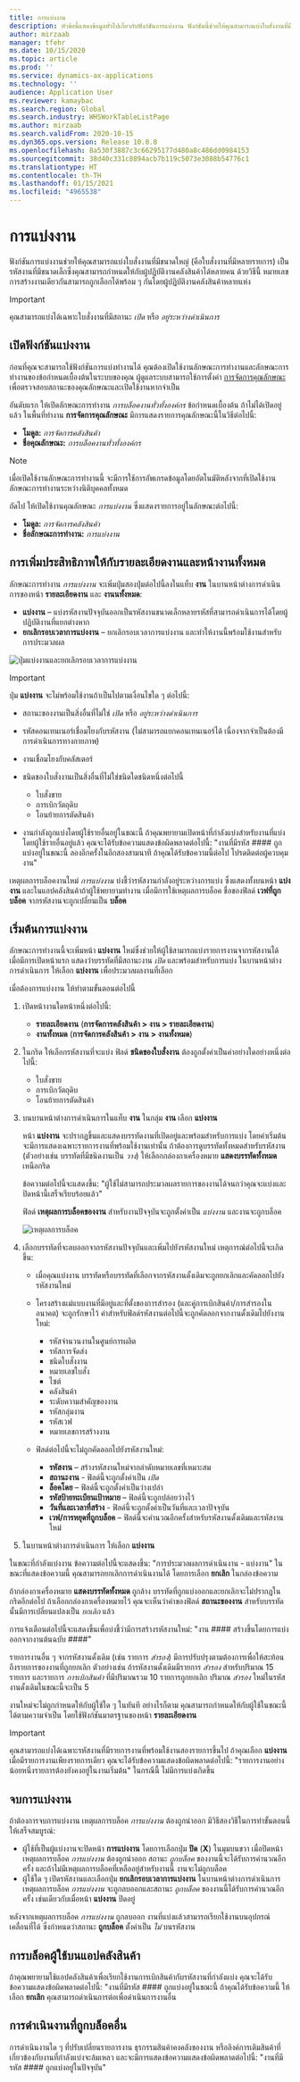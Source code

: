 ```yaml
---
title: การแบ่งงาน
description: หัวข้อนี้แสดงข้อมูลทั่วไปเกี่ยวกับฟังก์ชันการแบ่งงาน ฟังก์ชันนี้ช่วยให้คุณสามารถแบ่งใบสั่งงานที่มีขนาดใหญ่เป็นใบสั่งงานที่มีขนาดเล็กซึ่งคุณสามารถกำหนดให้กับผู้ปฏิบัติงานคลังสินค้าได้หลายคน ด้วยวิธีนี้ งานเดียวกันสามารถถูกเลือกได้พร้อม ๆ กันโดยผู้ปฏิบัติงานคลังสินค้าหลายแห่ง
author: mirzaab
manager: tfehr
ms.date: 10/15/2020
ms.topic: article
ms.prod: ''
ms.service: dynamics-ax-applications
ms.technology: ''
audience: Application User
ms.reviewer: kamaybac
ms.search.region: Global
ms.search.industry: WHSWorkTableListPage
ms.author: mirzaab
ms.search.validFrom: 2020-10-15
ms.dyn365.ops.version: Release 10.0.8
ms.openlocfilehash: 8a530f3887c3c66295177d480a8c486dd0984153
ms.sourcegitcommit: 38d40c331c8894acb7b119c5073e3088b54776c1
ms.translationtype: HT
ms.contentlocale: th-TH
ms.lasthandoff: 01/15/2021
ms.locfileid: "4965538"
---
```

# <a name="work-split"></a>การแบ่งงาน

ฟังก์ชันการแบ่งงานช่วยให้คุณสามารถแบ่งใบสั่งงานที่มีขนาดใหญ่ (คือใบสั่งงานที่มีหลายรายการ) เป็นรหัสงานที่มีขนาดเล็กซึ่งคุณสามารถกำหนดให้กับผู้ปฏิบัติงานคลังสินค้าได้หลายคน ด้วยวิธีนี้ หมายเลขการสร้างงานเดียวกันสามารถถูกเลือกได้พร้อม ๆ กันโดยผู้ปฏิบัติงานคลังสินค้าหลายแห่ง

> [!IMPORTANT]
> คุณสามารถแบ่งได้เฉพาะใบสั่งงานที่มีสถานะ *เปิด* หรือ *อยู่ระหว่างดำเนินการ*

## <a name="turn-on-the-work-split-functionality"></a>เปิดฟังก์ชันแบ่งงาน

ก่อนที่คุณจะสามารถใช้ฟังก์ชันการแบ่งทำงานได้ คุณต้องเปิดใช้งานลักษณะการทำงานและลักษณะการทำงานของข้อกำหนดเบื้องต้นในระบบของคุณ ผู้ดูแลระบบสามารถใช้การตั้งค่า [การจัดการคุณลักษณะ](../../fin-ops-core/fin-ops/get-started/feature-management/feature-management-overview.md) เพื่อตรวจสอบสถานะของคุณลักษณะและเปิดใช้งานหากจำเป็น

อันดับแรก ให้เปิดลักษณะการทำงาน *การบล็อคงานทั่วทั้งองค์กร* ข้อกำหนดเบื้องต้น ถ้าไม่ได้เปิดอยู่แล้ว ในพื้นที่ทำงาน **การจัดการคุณลักษณะ** มีการแสดงรายการคุณลักษณะนี้ในวิธีต่อไปนี้:

- **โมดูล:** *การจัดการคลังสินค้า*
- **ชื่อคุณลักษณะ:** *การบล็อคงานทั่วทั้งองค์กร*

> [!NOTE]
> เมื่อเปิดใช้งานลักษณะการทำงานนี้ จะมีการใช้การอัพเกรดข้อมูลโดยอัตโนมัติหลังจากที่เปิดใช้งานลักษณะการทำงานระหว่างนิติบุคคลทั้งหมด

ถัดไป ให้เปิดใช้งานคุณลักษณะ *การแบ่งงาน* ซึ่งแสดงรายการอยู่ในลักษณะต่อไปนี้:

- **โมดูล:** *การจัดการคลังสินค้า*
- **ชื่อลักษณะการทำงาน:** *การแบ่งงาน*

## <a name="enhancements-to-the-work-details-and-all-work-pages"></a>การเพิ่มประสิทธิภาพให้กับรายละเอียดงานและหน้างานทั้งหมด

ลักษณะการทำงาน *การแบ่งงาน* จะเพิ่มปุ่มสองปุ่มต่อไปนี้ลงในแท็บ **งาน** ในบานหน้าต่างการดำเนินการของหน้า **รายละเอียดงาน** และ **งานนทั้งหมด**:

- **แบ่งงาน** – แบ่งรหัสงานปัจจุบันออกเป็นรหัสงานขนาดเล็กหลายรหัสที่สามารถดำเนินการได้โดยผู้ปฏิบัติงานที่แยกต่างหาก
- **ยกเลิกรอบเวลาการแบ่งงาน** – ยกเลิกรอบเวลาการแบ่งงาน และทำให้งานนี้พร้อมใช้งานสำหรับการประมวลผล

![ปุ่มแบ่งงานและยกเลิกรอบเวลาการแบ่งงาน](media/Work_split_buttons.png "ปุ่มแบ่งงานและยกเลิกรอบเวลาการแบ่งงาน")

> [!IMPORTANT]
> ปุ่ม **แบ่งงาน** จะไม่พร้อมใช้งานถ้าเป็นไปตามเงื่อนไขใด ๆ ต่อไปนี้:
>
> - สถานะของงานเป็นสิ่งอื่นที่ไม่ใช่ *เปิด* หรือ *อยู่ระหว่างดำเนินการ*
> - รหัสคอนเทนเนอร์เชื่อมโยงกับรหัสงาน (ไม่สามารถแยกคอนเทนเนอร์ได้ เนื่องจากจำเป็นต้องมีการดำเนินการทางกายภาพ)
> - งานเชื่อมโยงกับคลัสเตอร์
> - ชนิดของใบสั่งงานเป็นสิ่งอื่นที่ไม่ใช่ชนิดใดชนิดหนึ่งต่อไปนี้
>
>    - ใบสั่งขาย
>    - การเบิกวัตถุดิบ
>    - โอนย้ายการตัดสินค้า
>
> - งานกำลังถูกแบ่งโดยผู้ใช้รายอื่นอยู่ในขณะนี้ ถ้าคุณพยายามเปิดหน้าที่กำลังแบ่งสำหรับงานที่แบ่งโดยผู้ใช้รายอื่นอยู่แล้ว คุณจะได้รับข้อความแสดงข้อผิดพลาดต่อไปนี้: "งานที่มีรหัส \#\#\#\# ถูกแบ่งอยู่ในขณะนี้ ลองอีกครั้งในอีกสองสามนาที ถ้าคุณได้รับข้อความนี้ต่อไป โปรดติดต่อผู้ควบคุมงาน"

เหตุผลการบล็อคงานใหม่ *การแบ่งงาน* บ่งชี้ว่ารหัสงานกำลังอยู่ระหว่างการแบ่ง ซึ่งแสดงทั้งบนหน้า **แบ่งงาน** และในแอปคลังสินค้าถ้าผู้ใช้พยายามทำงาน เมื่อมีการใช้เหตุผลการบล็อค ชื่อของฟิลด์ **เวฟที่ถูกบล็อค** จากรหัสงานจะถูกเปลี่ยนเป็น **บล็อค**

## <a name="initiate-a-work-split"></a>เริ่มต้นการแบ่งงาน

ลักษณะการทำงานนี้จะเพิ่มหน้า **แบ่งงาน** ใหม่ซึ่งช่วยให้ผู้ใช้สามารถแบ่งรายการงานจากรหัสงานได้ เมื่อมีการเปิดหน้าแรก แสดงว่าบรรทัดที่มีสถานะงาน *เปิด* และพร้อมสำหรับการแบ่ง ในบานหน้าต่างการดำเนินการ ให้เลือก **แบ่งงาน** เพื่อประมวลผลงานที่เลือก

เมื่อต้องการแบ่งงาน ให้ทำตามขั้นตอนต่อไปนี้

1. เปิดหน้างานใดหน้าหนึ่งต่อไปนี้:

    - **รายละเอียดงาน** (**การจัดการคลังสินค้า \> งาน \> รายละเอียดงาน**)
    - **งานทั้งหมด** (**การจัดการคลังสินค้า \> งาน \> งานทั้งหมด**)

1. ในกริด ให้เลือกรหัสงานที่จะแบ่ง ฟิลด์ **ชนิดของใบสั่งงาน** ต้องถูกตั้งค่าเป็นค่าอย่างใดอย่างหนึ่งต่อไปนี้:

    - ใบสั่งขาย
    - การเบิกวัตถุดิบ
    - โอนย้ายการตัดสินค้า

1. บนบานหน้าต่างการดำเนินการในแท็บ **งาน** ในกลุ่ม **งาน** เลือก **แบ่งงาน**

    หน้า **แบ่งงาน** จะปรากฏขึ้นและแสดงบรรทัดงานที่เปิดอยู่และพร้อมสำหรับการแบ่ง โดยค่าเริ่มต้น จะมีการแสดงเฉพาะรายการงานที่พร้อมใช้งานเท่านั้น ถ้าต้องการดูบรรทัดทั้งหมดสำหรับรหัสงาน (ตัวอย่างเช่น บรรทัดที่มีชนิดงานเป็น *วาง*) ให้เลือกกล่องกาเครื่องหมาย **แสดงบรรทัดทั้งหมด** เหนือกริด

    ข้อความต่อไปนี้จะแสดงขึ้น: "ผู้ใช้ไม่สามารถประมวลผลรายการของงานได้จนกว่าคุณจะแบ่งและปิดหน้านี้เสร็จเรียบร้อยแล้ว"

    ฟิลด์ **เหตุผลการบล็อคของงาน** สำหรับงานปัจจุบันจะถูกตั้งค่าเป็น *แบ่งงาน* และงานจะถูกบล็อค

    ![เหตุผลการบล็อค](media/Blocking_reason.png "เหตุผลการบล็อค")

1. เลือกบรรทัดที่จะลบออกจากรหัสงานปัจจุบันและเพิ่มไปยังรหัสงานใหม่ เหตุการณ์ต่อไปนี้จะเกิดขึ้น:

    - เมื่อคุณแบ่งงาน บรรทัดหรือบรรทัดที่เลือกจากรหัสงานดั้งเดิมจะถูกยกเลิกและคัดลอกไปยังรหัสงานใหม่
    - โครงสร้างแม่แบบงานที่มีอยู่และที่ตั้งของการสำรอง (และคู่การเบิกสินค้า/การสำรองในอนาคต) จะถูกรักษาไว้ ค่าสำหรับฟิลด์รหัสงานต่อไปนี้จะถูกคัดลอกจากงานดั้งเดิมไปยังงานใหม่:

        - รหัสจำนวนงานในศูนย์การผลิต
        - รหัสการจัดส่ง
        - ชนิดใบสั่งงาน
        - หมายเลขใบสั่ง
        - ไซต์
        - คลังสินค้า
        - ระดับความสำคัญของงาน
        - รหัสกลุ่มงาน
        - รหัสเวฟ
        - หมายเลขการสร้างงาน

    - ฟิลด์ต่อไปนี้จะไม่ถูกคัดลอกไปยังรหัสงานใหม่:

        - **รหัสงาน** – สร้างรหัสงานใหม่จากลำดับหมายเลขที่เหมาะสม
        - **สถานะงาน** - ฟิลด์นี้จะถูกตั้งค่าเป็น *เปิด*
        - **ล็อคโดย** – ฟิลด์นี้จะถูกตั้งค่าเป็นว่างเปล่า
        - **รหัสป้ายทะเบียนเป้าหมาย** – ฟิลด์นี้จะถูกปล่อยว่างไว้
        - **วันที่และเวลาที่สร้าง** - ฟิลด์นี้จะถูกตั้งค่าเป็นวันที่และเวลาปัจจุบัน
        - **เวฟ/การหยุดที่ถูกบล็อค** – ฟิลด์นี้จะคำนวณอีกครั้งสำหรับรหัสงานดั้งเดิมและรหัสงานใหม่

1. ในบานหน้าต่างการดำเนินการ ให้เลือก **แบ่งงาน**

ในขณะที่กำลังแบ่งงาน ข้อความต่อไปนี้จะแสดงขึ้น: "การประมวลผลการดำเนินงาน - แบ่งงาน" ในขณะที่แสดงข้อความนี้ คุณสามารถยกเลิกการดำเนินงานได้ โดยการเลือก **ยกเลิก** ในกล่องข้อความ

ถ้ากล่องกาเครื่องหมาย **แสดงบรรทัดทั้งหมด** ถูกล้าง บรรทัดที่ถูกแบ่งออกและยกเลิกจะไม่ปรากฏในกริดอีกต่อไป ถ้าเลือกกล่องกาเครื่องหมายไว้ คุณจะเห็นว่าค่าของฟิลด์ **สถานะของงาน** สำหรับบรรทัดนั้นมีการเปลี่ยนแปลงเป็น *ยกเลิก* แล้ว

การแจ้งเตือนต่อไปนี้จะแสดงขึ้นเพื่อบ่งชี้ว่ามีการสร้างรหัสงานใหม่: "งาน \#\#\#\# สร้างขึ้นโดยการแบ่งออกจากงานต้นฉบับ \#\#\#\#"

รายการงานอื่น ๆ จากรหัสงานดั้งเดิม (เช่น รายการ *สำรอง*) มีการปรับปรุงตามต้องการเพื่อให้สะท้อนถึงรายการของงานที่ถูกยกเลิก ตัวอย่างเช่น ถ้ารหัสงานดั้งเดิมมีรายการ *สำรอง* สำหรับปริมาณ 15 รายการ และรายการ *การเบิกสินค้า* ที่มีปริมาณรวม 10 รายการถูกยกเลิก ปริมาณ *สำรอง* ใหม่ในรหัสงานดั้งเดิมในขณะนี้จะเป็น 5

งานใหม่จะไม่ถูกกำหนดให้กับผู้ใช้ใด ๆ ในทันที อย่างไรก็ตาม คุณสามารถกำหนดให้กับผู้ใช้ในขณะนี้ ได้ตามความจำเป็น โดยใช้ฟังก์ชันมาตรฐานของหน้า **รายละเอียดงาน**

> [!IMPORTANT]
> คุณสามารถแบ่งได้เฉพาะรหัสงานที่มีรายการงานที่พร้อมใช้งานสองรายการขึ้นไป ถ้าคุณเลือก **แบ่งงาน** เมื่อมีรายการงานเพียงรายการเดียว คุณจะได้รับข้อความแสดงข้อผิดพลาดต่อไปนี้: "รายการงานอย่างน้อยหนึ่งรายการต้องยังคงอยู่ในงานเริ่มต้น" ในกรณีนี้ ไม่มีการแบ่งเกิดขึ้น

## <a name="finish-a-work-split"></a>จบการแบ่งงาน

ถ้าต้องการจบการแบ่งงาน เหตุผลการบล็อค *การแบ่งงาน* ต้องถูกนำออก มีวิธีสองวิธีในการทำขั้นตอนนี้ให้เสร็จสมบูรณ์:

- ผู้ใช้ที่เป็นผู้แบ่งงานจะปิดหน้า **การแบ่งงาน** โดยการเลือกปุ่ม **ปิด** (**X**) ในมุมบนขวา เมื่อปิดหน้า เหตุผลการบล็อค *การแบ่งงาน* ต้องถูกนำออก สถานะ *ถูกบล็อค* ของงานนี้จะได้รับการคำนวณอีกครั้ง และถ้าไม่มีเหตุผลการบล็อคที่เหลืออยู่สำหรับงานนี้ งานจะไม่ถูกบล็อค
- ผู้ใช้ใด ๆ เปิดรหัสงานและเลือกปุ่ม **ยกเลิกรอบเวลาการแบ่งงาน** ในบานหน้าต่างการดำเนินการ เหตุผลการบล็อค *การแบ่งงาน* จะถูกลบออกและสถานะ *ถูกบล็อค* ของงานนี้ได้รับการคำนวณอีกครั้ง เช่นเดียวกับเมื่อหน้า **แบ่งงาน** ปิดอยู่

หลังจากเหตุผลการบล็อค *การแบ่งงาน* ถูกลบออก งานที่แบ่งแล้วสามารถเรียกใช้งานบนอุปกรณ์เคลื่อนที่ได้ ซึ่งกำหนดว่าสถานะ **ถูกบล็อค** ตั้งค่าเป็น *ไม่* บนรหัสงาน

## <a name="user-blocking-on-the-warehouse-app"></a>การบล็อคผู้ใช้บนแอปคลังสินค้า

ถ้าคุณพยายามใช้แอปคลังสินค้าเพื่อเรียกใช้งานการเบิกสินค้ากับรหัสงานที่กำลังแบ่ง คุณจะได้รับข้อความแสดงข้อผิดพลาดต่อไปนี้: "งานที่มีรหัส \#\#\#\# ถูกแบ่งอยู่ในขณะนี้ ถ้าคุณได้รับข้อความนี้ ให้เลือก **ยกเลิก** คุณสามารถดำเนินการต่อเพื่อดำเนินการงานอื่น

## <a name="other-blocked-operations"></a>การดำเนินงานที่ถูกบล็อคอื่น

การดำเนินงานใด ๆ ที่ปรับเปลี่ยนรายการงาน ธุรกรรมสินค้าคงคลังของงาน หรือลิงค์การเติมสินค้าที่เกี่ยวข้องกับงานที่กำลังแบ่งจะล้มเหลว และจะมีการแสดงข้อความแสดงข้อผิดพลาดต่อไปนี้: "งานที่มีรหัส \#\#\#\# ถูกแบ่งอยู่ในปัจจุบัน"
